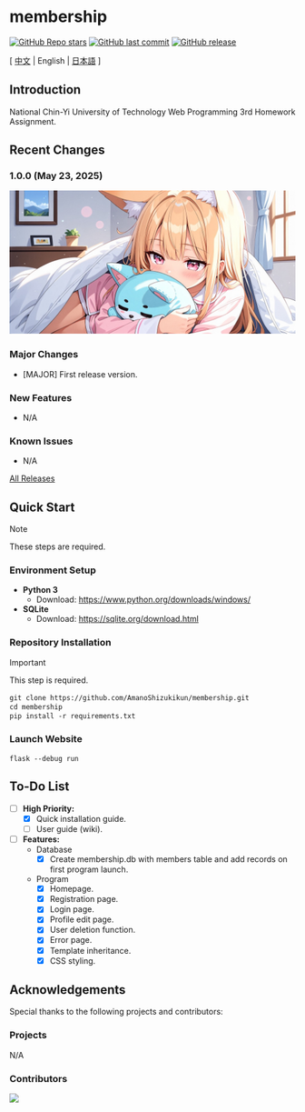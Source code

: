 # membership

[![GitHub Repo stars](https://img.shields.io/github/stars/AmanoShizukikun/membership?style=social)](https://github.com/AmanoShizukikun/membership/stargazers)
[![GitHub last commit](https://img.shields.io/github/last-commit/AmanoShizukikun/membership)](https://github.com/AmanoShizukikun/membership/commits/main)
[![GitHub release](https://img.shields.io/github/v/release/AmanoShizukikun/membership)](https://github.com/AmanoShizukikun/membership/releases)

\[ [中文](https://github.com/AmanoShizukikun/membership/blob/main/README.md) | English | [日本語](https://github.com/AmanoShizukikun/membership/blob/main/assets/docs/README_jp.md) \]

## Introduction
National Chin-Yi University of Technology Web Programming 3rd Homework Assignment.

## Recent Changes
###  1.0.0 (May 23, 2025)
![t2i](https://github.com/AmanoShizukikun/membership/blob/main/assets/preview/1.0.0.jpg)
### Major Changes
- [MAJOR] First release version.
### New Features
- N/A
### Known Issues
- N/A

[All Releases](https://github.com/AmanoShizukikun/membership/blob/main/assets/docs/Changelog.md)

## Quick Start
> [!NOTE]
> These steps are required.
### Environment Setup
- **Python 3**
  - Download: https://www.python.org/downloads/windows/
- **SQLite**
  - Download: https://sqlite.org/download.html

### Repository Installation
> [!IMPORTANT]
> This step is required.
```shell
git clone https://github.com/AmanoShizukikun/membership.git
cd membership
pip install -r requirements.txt
```

### Launch Website
```shell
flask --debug run
```

## To-Do List
- [ ] **High Priority:**
  - [x] Quick installation guide.
  - [ ] User guide (wiki).

- [ ] **Features:**
  - Database
    - [x] Create membership.db with members table and add records on first program launch.
    
  - Program
    - [x] Homepage.
    - [x] Registration page.
    - [x] Login page.
    - [x] Profile edit page.
    - [x] User deletion function.
    - [x] Error page.
    - [x] Template inheritance.
    - [x] CSS styling.

## Acknowledgements
Special thanks to the following projects and contributors:

### Projects
N/A

### Contributors
<a href="https://github.com/AmanoShizukikun/membership/graphs/contributors" target="_blank">
  <img src="https://contrib.rocks/image?repo=AmanoShizukikun/membership" />
</a>